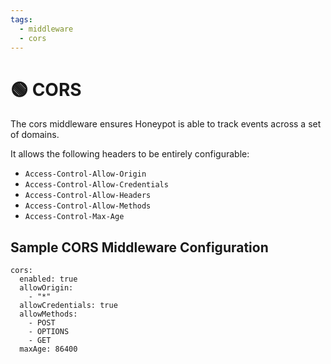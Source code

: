 ```yaml
---
tags:
  - middleware
  - cors
---
```


# 🟢 CORS

The cors middleware ensures Honeypot is able to track events across a set of domains.

It allows the following headers to be entirely configurable:

* `Access-Control-Allow-Origin`
* `Access-Control-Allow-Credentials`
* `Access-Control-Allow-Headers`
* `Access-Control-Allow-Methods`
* `Access-Control-Max-Age`


## Sample CORS Middleware Configuration

```
cors:
  enabled: true
  allowOrigin:
    - "*"
  allowCredentials: true
  allowMethods:
    - POST
    - OPTIONS
    - GET
  maxAge: 86400
```
